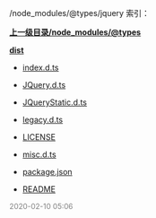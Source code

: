 /node_modules/@types/jquery 索引：


**[上一级目录/node_modules/@types](/node_modules/@types/index.md)**

**[dist](/node_modules/@types/jquery/dist/index.md)**

- [index.d.ts](/node_modules/@types/jquery/index.d.ts)

- [JQuery.d.ts](/node_modules/@types/jquery/JQuery.d.ts)

- [JQueryStatic.d.ts](/node_modules/@types/jquery/JQueryStatic.d.ts)

- [legacy.d.ts](/node_modules/@types/jquery/legacy.d.ts)

- [LICENSE](/node_modules/@types/jquery/LICENSE)

- [misc.d.ts](/node_modules/@types/jquery/misc.d.ts)

- [package.json](/node_modules/@types/jquery/package.json)

- [README](/node_modules/@types/jquery/README.md)


<font size=2 color='grey'> 2020-02-10 05:06 </font>
